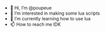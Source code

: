 - 👋 Hi, I’m @poupeue
- 👀 I’m interested in making some lua scripts
- 🌱 I’m currently learning how to use lua
- 📫 How to reach me IDK

<!---
poupeue/poupeue is a ✨ special ✨ repository because its `README.md` (this file) appears on your GitHub profile.
You can click the Preview link to take a look at your changes.
--->
